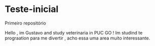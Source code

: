 # Teste-inicial
Primeiro repositório 

Hello , im Gustavo and study  veterinaria in PUC GO !
Im studind  te prograation para me divertir , acho essa uma area muito interessante.

